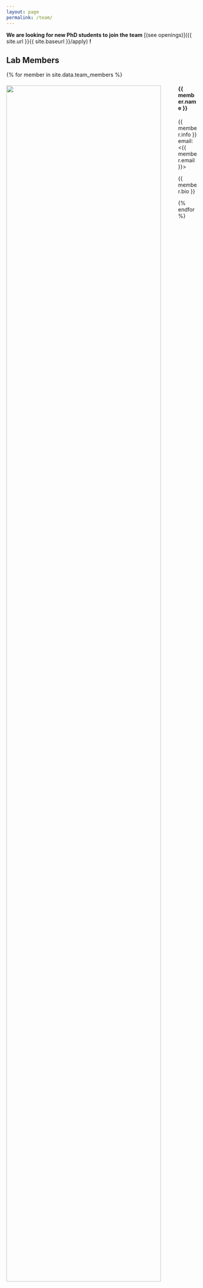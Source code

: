 ```yaml
---
layout: page
permalink: /team/
---
```


**We are looking for new PhD students to join the team** [(see openings)]({{ site.url }}{{ site.baseurl }}/apply) **!**


## Lab Members
{% for member in site.data.team_members %}

<div class="row top-buffer">
  <div class="col-sm-4 col-offset-sm-1 clearfix">
    <img src="{{ site.url }}{{ site.baseurl }}/images/teampic/{{ member.photo }}" class="img-responsive" width="90%" style="float: left" /> </div>
  <div class="col-sm-8 clearfix">
    <h4>{{ member.name }}</h4>
    <p>{{ member.info }}<br>email: <{{ member.email }}></p>
    <p>{{ member.bio }}</p>
  </div>
</div>

{% endfor %}
